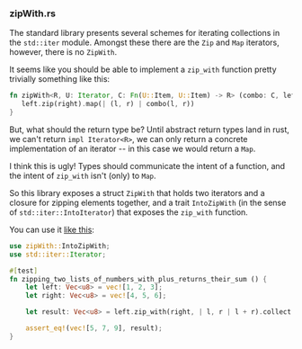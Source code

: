 ### zipWith.rs

The standard library presents several schemes for iterating
collections in the `std::iter` module. Amongst these there are the
`Zip` and `Map` iterators, however, there is no `ZipWith`.

It seems like you should be able to implement a `zip_with` function
pretty trivially something like this:

```rust
fn zipWith<R, U: Iterator, C: Fn(U::Item, U::Item) -> R> (combo: C, left: U, right: U) -> ??? {
   left.zip(right).map(| (l, r) | combo(l, r))
}
```

But, what should the return type be? Until abstract return types land
in rust, we can't return `impl Iterator<R>`, we can only return a
concrete implementation of an iterator -- in this case we would return
a `Map`.

I think this is ugly! Types should communicate the intent of a
function, and the intent of `zip_with` isn't (only) to `Map`.

So this library exposes a struct `ZipWith` that holds two iterators
and a closure for zipping elements together, and a trait `IntoZipWith`
(in the sense of `std::iter::IntoIterator`) that exposes the
`zip_with` function.

You can use it [like
this](https://github.com/kjgorman/zipWith.rs/blob/18d5252ab3bc37a3255a2b56c72985221d002931/tests/basics.rs#L9):

```rust
use zipWith::IntoZipWith;
use std::iter::Iterator;

#[test]
fn zipping_two_lists_of_numbers_with_plus_returns_their_sum () {
    let left: Vec<u8> = vec![1, 2, 3];
    let right: Vec<u8> = vec![4, 5, 6];

    let result: Vec<u8> = left.zip_with(right, | l, r | l + r).collect();

    assert_eq!(vec![5, 7, 9], result);
}
```